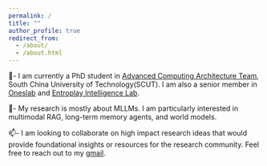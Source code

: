 ```yaml
---
permalink: /
title: ""
author_profile: true
redirect_from: 
  - /about/
  - /about.html
---
```


🏫-  I am currently a PhD student in [Advanced Computing Architecture Team](https://github.com/ACAT-SCUT), South China University of Technology(SCUT). I am also a senior member in [Oneslab](https://oneslab.github.io/) and [Entroplay Intelligence Lab](https://entroplay.ai/).


🔬-  My research is mostly about MLLMs. I am particularly interested in multimodal RAG, long-term memory agents, and world models.


📫-  I am looking to collaborate on high impact research ideas that would provide foundational insights or resources for the research community. Feel free to reach out to my [gmail](peter20030725@gmail.com).

